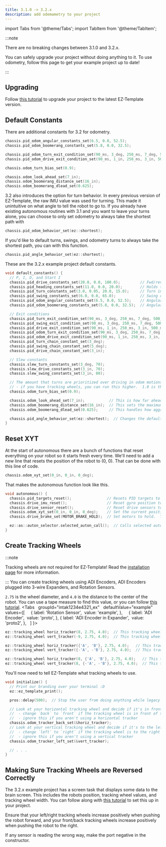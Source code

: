 ```yaml
---
title: 3.1.0 -> 3.2.x
description: add odemametry to your project 
---
```

import Tabs from '@theme/Tabs';
import TabItem from '@theme/TabItem';

:::note

There are no breaking changes between 3.1.0 and 3.2.x.  

You can safely upgrade your project without doing anything to it.  To use odometry, follow this page to get your example project up to date!

:::

## Upgrading
Follow [this tutorial](/tutorials/upgrading) to upgrade your project to the latest EZ-Template version.  


## Default Constants
There are additional constants for 3.2 for odometry.  
```cpp
chassis.pid_odom_angular_constants_set(6.5, 0.0, 52.5);
chassis.pid_odom_boomerang_constants_set(5.8, 0.0, 32.5);

chassis.pid_odom_turn_exit_condition_set(90_ms, 3_deg, 250_ms, 7_deg, 500_ms, 750_ms);
chassis.pid_odom_drive_exit_condition_set(90_ms, 1_in, 250_ms, 3_in, 500_ms, 750_ms);

chassis.odom_turn_bias_set(0.9);

chassis.odom_look_ahead_set(7_in);
chassis.odom_boomerang_distance_set(16_in);
chassis.odom_boomerang_dlead_set(0.625);
```

3.2 also introduces the option for turn behavior.  In every previous version of EZ-Template, the raw IMU value was used for turning.  This made it unintuitive on what angle to tell the robot to go to.  If you already have existing autonomous routines with 3.1 and you want to leave your turns alone, you can choose to only set odometry to always take the shortest path with
```cpp
chassis.pid_odom_behavior_set(ez::shortest);
```

If you'd like to default turns, swings, and odometry turns to always take the shortest path, you can with this function. 
```cpp
chassis.pid_angle_behavior_set(ez::shortest);
```

These are the 3.2.x example project default constants.  
```cpp
void default_constants() {
  // P, I, D, and Start I
  chassis.pid_drive_constants_set(20.0, 0.0, 100.0);         // Fwd/rev constants, used for odom and non odom motions
  chassis.pid_heading_constants_set(11.0, 0.0, 20.0);        // Holds the robot straight while going forward without odom
  chassis.pid_turn_constants_set(3.0, 0.05, 20.0, 15.0);     // Turn in place constants
  chassis.pid_swing_constants_set(6.0, 0.0, 65.0);           // Swing constants
  chassis.pid_odom_angular_constants_set(6.5, 0.0, 52.5);    // Angular control for odom motions
  chassis.pid_odom_boomerang_constants_set(5.8, 0.0, 32.5);  // Angular control for boomerang motions

  // Exit conditions
  chassis.pid_turn_exit_condition_set(90_ms, 3_deg, 250_ms, 7_deg, 500_ms, 500_ms);
  chassis.pid_swing_exit_condition_set(90_ms, 3_deg, 250_ms, 7_deg, 500_ms, 500_ms);
  chassis.pid_drive_exit_condition_set(90_ms, 1_in, 250_ms, 3_in, 500_ms, 500_ms);
  chassis.pid_odom_turn_exit_condition_set(90_ms, 3_deg, 250_ms, 7_deg, 500_ms, 750_ms);
  chassis.pid_odom_drive_exit_condition_set(90_ms, 1_in, 250_ms, 3_in, 500_ms, 750_ms);
  chassis.pid_turn_chain_constant_set(3_deg);
  chassis.pid_swing_chain_constant_set(5_deg);
  chassis.pid_drive_chain_constant_set(3_in);

  // Slew constants
  chassis.slew_turn_constants_set(3_deg, 70);
  chassis.slew_drive_constants_set(3_in, 70);
  chassis.slew_swing_constants_set(3_in, 80);

  // The amount that turns are prioritized over driving in odom motions
  // - if you have tracking wheels, you can run this higher.  1.0 is the max
  chassis.odom_turn_bias_set(0.9);

  chassis.odom_look_ahead_set(7_in);           // This is how far ahead in the path the robot looks at
  chassis.odom_boomerang_distance_set(16_in);  // This sets the maximum distance away from target that the carrot point can be
  chassis.odom_boomerang_dlead_set(0.625);     // This handles how aggressive the end of boomerang motions are

  chassis.pid_angle_behavior_set(ez::shortest);  // Changes the default behavior for turning, this defaults it to the shortest path there
}
```


## Reset XYT
At the start of autonomous there are a bunch of functions that reset everything on your robot so it starts fresh every time.  We'll need to add a new line that resets the position of the robot to (0, 0).  That can be done with this line of code.  
```cpp
chassis.odom_xyt_set(0_in, 0_in, 0_deg);
```

That makes the autonomous function look like this.
```cpp
void autonomous() {
  chassis.pid_targets_reset();                // Resets PID targets to 0
  chassis.drive_imu_reset();                  // Reset gyro position to 0
  chassis.drive_sensor_reset();               // Reset drive sensors to 0
  chassis.odom_xyt_set(0_in, 0_in, 0_deg);    // Set the current position, you can start at a specific position with this
  chassis.drive_brake_set(MOTOR_BRAKE_HOLD);  // Set motors to hold.  This helps autonomous consistency

  ez::as::auton_selector.selected_auton_call();  // Calls selected auton from autonomous selector
}
```


## Create Tracking Wheels
:::note

Tracking wheels are not required for EZ-Template!  Read the [installation page](/tutorials/installation) for more information.   

:::
You can create tracking wheels using ADI Encoders, ADI Encoders plugged into 3-wire Expanders, and Rotation Sensors.

`2.75`  is the wheel diameter, and `4.0` is the distance to the center of the robot.  You can use a tape measure to find this value, or you can follow [this tutorial](/tutorials/tuning_tracking_wheel_width).
<Tabs
  groupId="intak1234e4321_ex"
  defaultValue="example"
  values={[
    { label: 'Rotation Sensor',  value: 'example', },
    { label: 'ADI Encoder',  value: 'proto', },
{ label: 'ADI Encoder in Expander',  value: 'proto2', },
  ]
}>

<TabItem value="example">

```cpp
ez::tracking_wheel horiz_tracker(8, 2.75, 4.0);  // This tracking wheel is perpendicular to the drive wheels
ez::tracking_wheel vert_tracker(-9, 2.75, 4.0);  // This tracking wheel is parallel to the drive wheels
```
</TabItem>


<TabItem value="proto">

```cpp
ez::tracking_wheel horiz_tracker({'A', 'B'}, 2.75, 4.0);   // This tracking wheel is perpendicular to the drive wheels
ez::tracking_wheel vert_tracker({-'A', -'B'}, 2.75, 4.0);  // This tracking wheel is parallel to the drive wheels
```
</TabItem>

<TabItem value="proto2">

```cpp
ez::tracking_wheel horiz_tracker(8, {'A', 'B'}, 2.75, 4.0);   // This tracking wheel is perpendicular to the drive wheels
ez::tracking_wheel vert_tracker(8, {-'A', -'B'}, 2.75, 4.0);  // This tracking wheel is parallel to the drive wheels
```
</TabItem>
</Tabs>


You'll now need to tell EZ-Template what tracking wheels to use.  
```cpp
void initialize() {
  // Print our branding over your terminal :D
  ez::ez_template_print();

  pros::delay(500);  // Stop the user from doing anything while legacy ports configure

  // Look at your horizontal tracking wheel and decide if it's in front of the midline of your robot or behind it
  //  - change `back` to `front` if the tracking wheel is in front of the midline
  //  - ignore this if you aren't using a horizontal tracker
  chassis.odom_tracker_back_set(&horiz_tracker);
  // Look at your vertical tracking wheel and decide if it's to the left or right of the center of the robot
  //  - change `left` to `right` if the tracking wheel is to the right of the centerline
  //  - ignore this if you aren't using a vertical tracker
  chassis.odom_tracker_left_set(&vert_tracker);

  // . . .
}
```

## Making Sure Tracking Wheels are Reversed Correctly
The 3.2.x example project has a screen task that displays some data to the brain screen.  This includes the robots position, tracking wheel values, and tracking wheel width.  You can follow along with [this tutorial](/tutorials/blank_pages) to set this up in your project.  

Ensure that your left/right tracking wheels increase positively when pushing the robot forward, and your front/back tracking wheels increase positively when pushing the robot to the right.  

If any sensor is reading the wrong way, make the port negative in the constructor. 